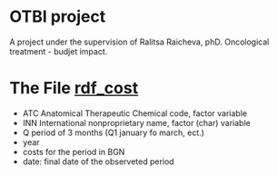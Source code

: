 # OTBI project

A project under the supervision of Ralitsa Raicheva, phD. 
Oncological treatment - budjet impact. 




# The File [rdf_cost](rdf_cost.csv) 
- ATC Anatomical Therapeutic Chemical code, factor variable
- INN International nonproprietary name, factor (char) variable
- Q period of 3 months (Q1 january fo march, ect.)
- year
- costs for the period in BGN
- date: final date of the observeted period